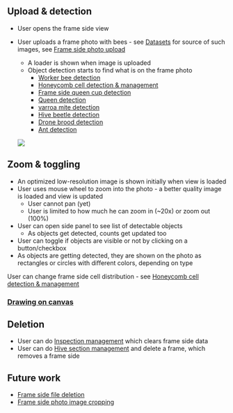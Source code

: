 ## Upload & detection

- User opens the frame side view
    
- User uploads a frame photo with bees - see [Datasets](https://www.notion.so/Datasets-d3ca2719238d4c6b80226c58ea38fb50?pvs=21) for source of such images, see [Frame side photo upload](https://www.notion.so/Frame-side-photo-upload-c9d3df6f053e41bbb7b8414b7c2bb397?pvs=21)
    
    - A loader is shown when image is uploaded
    - Object detection starts to find what is on the frame photo
        - [Worker bee detection](https://www.notion.so/Worker-bee-detection-3927d59c9f0e465db0ec11b7832ebd18?pvs=21)
        - [Honeycomb cell detection & management](https://www.notion.so/Honeycomb-cell-detection-management-e9ff03128cdb489293737b8a4c1e7098?pvs=21)
        - [Frame side queen cup detection](https://www.notion.so/Frame-side-queen-cup-detection-fcbfae08a5b24ff385e0348214e66414?pvs=21)
        - [Queen detection](https://www.notion.so/Queen-detection-6efc6b5e9eac4d79a622abb89abdfde9?pvs=21)
        - [varroa mite detection](https://www.notion.so/varroa-mite-detection-6cff0cdb639d44a19038491cdb4655b6?pvs=21)
        - [Hive beetle detection](https://www.notion.so/Hive-beetle-detection-1ab04994064d4c40b53862a724161dfd?pvs=21)
        - [Drone brood detection](https://www.notion.so/Drone-brood-detection-4f454aec03b44eddb80d29827fde7e6d?pvs=21)
        - [Ant detection](https://www.notion.so/Ant-detection-79d34a890ccf42218a4b03ce2ec212dd?pvs=21)

	![](../../../../img/Screenshot%202024-07-11%20at%2000.18.52.png)
## Zoom & toggling

- An optimized low-resolution image is shown initially when view is loaded
- User uses mouse wheel to zoom into the photo - a better quality image is loaded and view is updated
    - User cannot pan (yet)
    - User is limited to how much he can zoom in (~20x) or zoom out (100%)
- User can open side panel to see list of detectable objects
    - As objects get detected, counts get updated too
- User can toggle if objects are visible or not by clicking on a button/checkbox
- As objects are getting detected, they are shown on the photo as rectangles or circles with different colors, depending on type

User can change frame side cell distribution - see [Honeycomb cell detection & management](https://www.notion.so/Honeycomb-cell-detection-management-e9ff03128cdb489293737b8a4c1e7098?pvs=21)

### [Drawing on canvas](https://www.notion.so/Drawing-on-canvas-e704bc7a91654ff9b7f456d5733eb76b?pvs=21)

## Deletion

- User can do [Inspection management](https://www.notion.so/Inspection-management-91984eebbfde4a52a5d9a3836a6a998e?pvs=21) which clears frame side data
- User can do [Hive section management](https://www.notion.so/Hive-section-management-bb1c977aeb0b4972a116754f6c07955a?pvs=21) and delete a frame, which removes a frame side

## Future work

- [Frame side file deletion](https://www.notion.so/Frame-side-file-deletion-8b6b157361834f77b28be207cd74d97e?pvs=21)
- [Frame side photo image cropping](https://www.notion.so/Frame-side-photo-image-cropping-afd296e03d564e0d8dd17d4c89ab53ac?pvs=21)